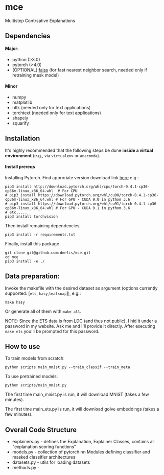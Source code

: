 # mce
Multistep Contrsative Explanations

## Dependencies

#### Major:
* python (>3.0)
* pytorch (>4.0)
* (OPTIONAL) [faiss](https://github.com/facebookresearch/faiss) (for fast nearest neighbor search, needed only if retraining mask model)

#### Minor
* numpy
* matplotlib
* nltk (needed only for text applications)
* torchtext (needed only for text applications)
* shapely
* squarify

## Installation

It's highly recommended that the following steps be done **inside a virtual environment** (e.g., via `virtualenv` or `anaconda`).


#### Install prereqs

Installing Pytorch. Find approriate version download link [here](https://pytorch.org/) e.g.:

```
pip3 install http://download.pytorch.org/whl/cpu/torch-0.4.1-cp36-cp36m-linux_x86_64.whl  # For CPU
# pip3 install https://download.pytorch.org/whl/cu90/torch-0.4.1-cp36-cp36m-linux_x86_64.whl # For GPU - CUDA 9.0 in python 3.6
# pip3 install https://download.pytorch.org/whl/cu91/torch-0.4.1-cp36-cp36m-linux_x86_64.whl # For GPU - CUDA 9.1 in python 3.6
# etc.....
pip3 install torchvision
```
Then install remaining dependencies
```
pip3 install -r requirements.txt
```
Finally, install this package
```
git clone git@github.com:dmelis/mce.git
cd mce
pip3 install -e ./
```

## Data preparation:

Invoke the makefile with the desired dataset as argument (options currently supported: [`ets`, `hasy`,`leafsnap`]), e.g.:

```
make hasy

```

Or generate all of them with `make all`.

NOTE: Since the ETS data is from LDC (and thus not public), I hid it under a password in my website. Ask me and I'll provide it directly. After executing `make ets` you'll be prompted for this password.

<!-- ```
  python setup.py install
``` -->

## How to use

To train models from scratch:
```
python scripts.main_mnist.py --train_classif --train_meta
```
<!-- ```
python -m scripts.main_mnist --train-classif --train-meta
``` -->

To use pretrained models:
```
python scripts/main_mnist.py
```

The first time main_mnist.py is run, it will download MNIST (takes a few minutes).


The first time main_ets.py is run, it will download golve embeddings (takes a few minutes).


## Overall Code Structure


* explainers.py - defines the Explanation, Explainer Classes, contains all "explanation scoring functions"
* models.py - collection of pytorch nn Modules defining classifier and masked classifier architectures
* datasets.py - utils for loading datasets
* methods.py -


<!-- Otherwise, download Pretrained Models:

```
wget  people.csail.mit.edu/davidam/MCE/checkpoints/mnist/classif.pth -P checkpoints/mnist/

wget  people.csail.mit.edu/davidam/MCE/checkpoints/mnist/mask_model_7x7.pth -P checkpoints/mnist/

wget  people.csail.mit.edu/davidam/MCE/checkpoints/hasy/classif.pth -P checkpoints/hasy/

wget  people.csail.mit.edu/davidam/MCE/checkpoints/hasy/mask_model_10x10.pth -P checkpoints/hasy/ -->
